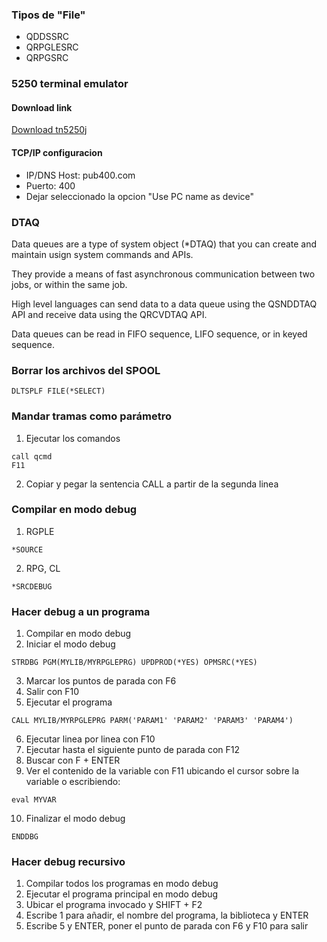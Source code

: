 ### Tipos de "File"

- QDDSSRC
- QRPGLESRC
- QRPGSRC

### 5250 terminal emulator

#### Download link

[Download tn5250j](http://tn5250j.sourceforge.net/)

#### TCP/IP configuracion

- IP/DNS Host: pub400.com
- Puerto: 400
- Dejar seleccionado la opcion "Use PC name as device"

### DTAQ
Data queues are a type of system object (*DTAQ) that you can create and maintain usign system commands and APIs.

They provide a means of fast asynchronous communication between two jobs, or within the same job.

High level languages can send data to a data queue using the QSNDDTAQ API and receive data using the QRCVDTAQ API.

Data queues can be read in FIFO sequence, LIFO sequence, or in keyed sequence.

### Borrar los archivos del SPOOL

```
DLTSPLF FILE(*SELECT)
```

### Mandar tramas como parámetro

1. Ejecutar los comandos

```cobol
call qcmd
F11
```

2. Copiar y pegar la sentencia CALL a partir de la segunda linea

### Compilar en modo debug
1. RGPLE

```cobol
*SOURCE
```

2. RPG, CL

```cobol
*SRCDEBUG
```

### Hacer debug a un programa

1. Compilar en modo debug
2. Iniciar el modo debug

```cobol
STRDBG PGM(MYLIB/MYRPGLEPRG) UPDPROD(*YES) OPMSRC(*YES)
```

3. Marcar los puntos de parada con F6
4. Salir con F10
5. Ejecutar el programa

```cobol
CALL MYLIB/MYRPGLEPRG PARM('PARAM1' 'PARAM2' 'PARAM3' 'PARAM4')
```

6. Ejecutar linea por linea con F10
7. Ejecutar hasta el siguiente punto de parada con F12
8. Buscar con F + ENTER
9. Ver el contenido de la variable con F11 ubicando el cursor sobre la variable o escribiendo:

```cobol
eval MYVAR
```

10. Finalizar el modo debug

```cobol
ENDDBG
```

### Hacer debug recursivo

1. Compilar todos los programas en modo debug
2. Ejecutar el programa principal en modo debug
3. Ubicar el programa invocado y SHIFT + F2
4. Escribe 1 para añadir, el nombre del programa, la biblioteca y ENTER
5. Escribe 5 y ENTER, poner el punto de parada con F6 y F10 para salir

